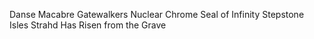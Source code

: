 Danse Macabre
Gatewalkers
Nuclear Chrome
Seal of Infinity
Stepstone Isles
Strahd Has Risen from the Grave
